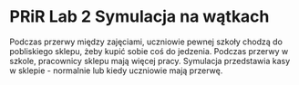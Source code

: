 # PRiR Lab 2 Symulacja na wątkach
Podczas przerwy między zajęciami, uczniowie pewnej szkoły chodzą do pobliskiego sklepu, żeby kupić sobie coś do jedzenia.
Podczas przerwy w szkole, pracownicy sklepu mają więcej pracy. Symulacja przedstawia kasy w sklepie - normalnie lub kiedy uczniowie mają przerwę.
